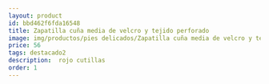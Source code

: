 ```yaml
---
layout: product
id: bbd462f6fda16548
title: Zapatilla cuña media de velcro y tejido perforado
image: img/productos/pies delicados/Zapatilla cuña media de velcro y tejido perforado=56=destacado2= rojo cutillas.webp
price: 56
tags: destacado2
description:  rojo cutillas
order: 1
---
```

